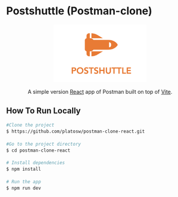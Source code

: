 # Postshuttle (Postman-clone)

<p align="center">
<a href="remarkable-marigold-0f4e03.netlify.app/"><img src="postshuttleimage.png" width="250px"></a>
</p>
<div align="center">
A simple version <a href="http://reactjs.org" target="_blank">React</a> app of Postman built on top of <a href="https://vitejs.dev/" target="-blank">Vite</a>.
</div>

## How To Run Locally
```bash
#Clone the project
$ https://github.com/platosw/postman-clone-react.git

#Go to the project directory
$ cd postman-clone-react

# Install dependencies
$ npm install

# Run the app
$ npm run dev
```
